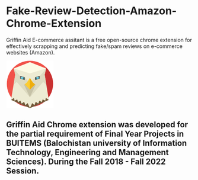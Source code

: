 # Fake-Review-Detection-Amazon-Chrome-Extension

Griffin Aid E-commerce assitant is a free open-source chrome extension for effectively scrapping
and predicting fake/spam reviews on e-commerce websites (Amazon).



![img](/128.png)
## Griffin Aid Chrome extension was developed for the partial requirement of Final Year Projects in BUITEMS (Balochistan university of Information Technology, Engineering and Management Sciences). During the Fall 2018 - Fall 2022 Session. 

